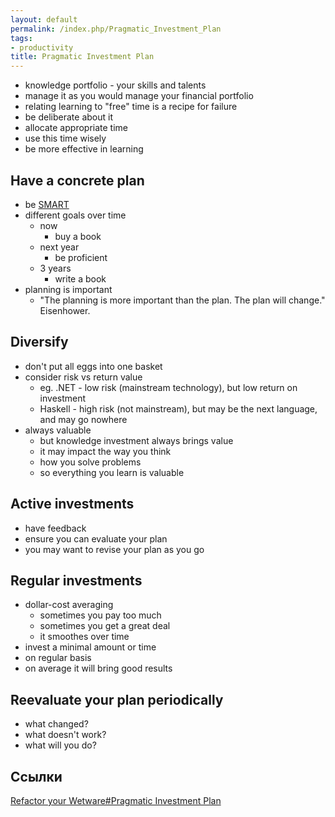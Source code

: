 ```yaml
---
layout: default
permalink: /index.php/Pragmatic_Investment_Plan
tags:
- productivity
title: Pragmatic Investment Plan
---
```

- knowledge portfolio - your skills and talents
- manage it as you would manage your financial portfolio
- relating learning to "free" time is a recipe for failure
- be deliberate about it
- allocate appropriate time
- use this time wisely
- be more effective in learning


## Have a concrete plan
- be [SMART](Refactor_your_Wetware#SMART)
- different goals over time
  - now
    - buy a book
  - next year
    - be proficient
  - 3 years
    - write a book
- planning is important
  - "The planning is more important than the plan. The plan will change." Eisenhower.
 
## Diversify
- don't put all eggs into one basket
- consider risk vs return value
  - eg. .NET - low risk (mainstream technology), but low return on investment
  - Haskell - high risk (not mainstream), but may be the next language, and may go nowhere
- always valuable
  - but knowledge investment always brings value
  - it may impact the way you think
  - how you solve problems
  - so everything you learn is valuable

## Active investments
- have feedback
- ensure you can evaluate your plan
- you may want to revise your plan as you go

## Regular investments
- dollar-cost averaging
  - sometimes you pay too much
  - sometimes you get a great deal
  - it smoothes over time
- invest a minimal amount or time
- on regular basis
- on average it will bring good results

## Reevaluate your plan periodically
- what changed?
- what doesn't work?
- what will you do?



## Ссылки
[Refactor your Wetware#Pragmatic Investment Plan](Refactor_your_Wetware#Pragmatic_Investment_Plan)
